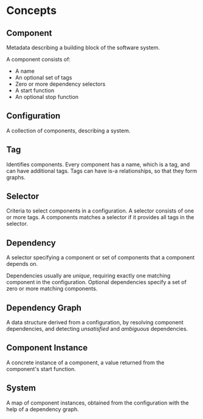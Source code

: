 # Concepts

## Component

Metadata describing a building block of the software system.

A component consists of:

* A name
* An optional set of tags
* Zero or more dependency selectors
* A start function
* An optional stop function

## Configuration

A collection of components, describing a system.

## Tag

Identifies components.  Every component has a name, which is a tag, and can
have additional tags.  Tags can have is-a relationships, so that they form
graphs.

## Selector

Criteria to select components in a configuration.  A selector consists of one
or more tags.  A components matches a selector if it provides all tags in the
selector.

## Dependency

A selector specifying a component or set of components that a component
depends on.

Dependencies usually are _unique_, requiring exactly one matching component in
the configuration.  Optional dependencies specify a set of zero or more
matching components.

## Dependency Graph

A data structure derived from a configuration, by resolving component
dependencies, and detecting _unsatisfied_ and _ambiguous_ dependencies.

## Component Instance

A concrete instance of a component, a value returned from the component's
start function.

## System

A map of component instances, obtained from the configuration with the help of
a dependency graph.
